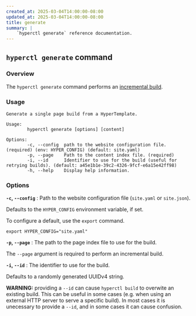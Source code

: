 ```yaml
---
created_at: 2025-03-04T14:00:00-08:00
updated_at: 2025-03-04T14:00:00-08:00
title: generate
summary: |
    `hyperctl generate` reference documentation.
---
```


## `hyperctl generate` command

<auto-toc selectors="h3,h4,h5,h6,dl dt"></auto-toc>

### Overview

The `hyperctl generate` command performs an [incremental build].

### Usage

```plaintext
Generate a single page build from a HyperTemplate.

Usage:
        hyperctl generate [options] [content]

Options:
        -c, --config  path to the website configuration file. (required) (env: HYPER_CONFIG) (default: site.yaml)
        -p, --page    Path to the content index file. (required)
        -i, --id      Identifier to use for the build (useful for retrying builds). (default: a45e1b1e-39c2-4326-9fcf-e6a15e42ff98)
        -h, --help    Display help information.
```

### Options

**`-c`, `--config`**
: Path to the website configuration file (`site.yaml` or `site.json`).

  Defaults to the `HYPER_CONFIG` environment variable, if set.

  To configure a default, use the `export` command.

  ```plaintext
  export HYPER_CONFIG="site.yaml"
  ```

**`-p`, `--page`**
: The path to the page index file to use for the build.

  The `--page` argument is required to perform an incremental build.

**`-i`, `--id`**
: The identifier to use for the build.
  
  Defaults to a randomly generated UUIDv4 string.

  <doc-quote ht-element warning>

  **WARNING:** providing a `--id` can cause `hyperctl build` to overwite an existing build.
  This can be useful in some cases (e.g. when using an external HTTP server to serve a specific build). 
  In most cases it is unecessary to provide a `--id`, and in some cases it can cause confusion.

  </doc-quote>

<!-- Links -->
[incremental build]: /docs/reference/cms/build/#incremental-builds
